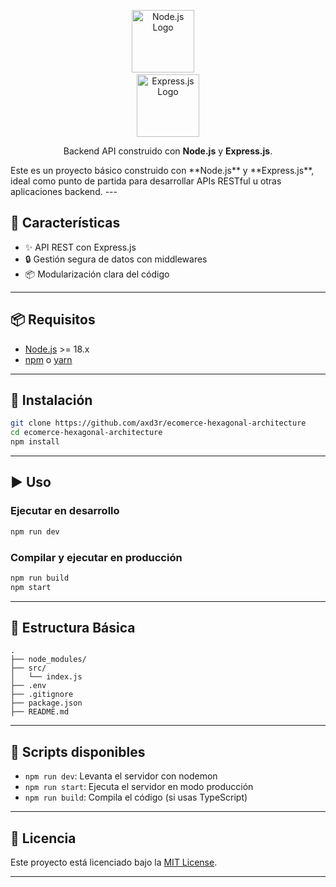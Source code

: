 <p align="center">
  <img src="https://nodejs.org/static/images/logo.svg" alt="Node.js Logo" height="100"/>
  &nbsp;&nbsp;&nbsp;<br>
  <img src="https://www.peanutsquare.com/wp-content/uploads/2024/04/Express.png" alt="Express.js Logo" height="100"/>
</p>

<p align="center">
  Backend API construido con <strong>Node.js</strong> y <strong>Express.js</strong>.
</p>
Este es un proyecto básico construido con **Node.js** y **Express.js**, ideal como punto de partida para desarrollar APIs RESTful u otras aplicaciones backend.
---

## 🚀 Características

- ✨ API REST con Express.js
- 🔒 Gestión segura de datos con middlewares
- 📦 Modularización clara del código





---

## 📦 Requisitos

- [Node.js](https://nodejs.org/) >= 18.x
- [npm](https://www.npmjs.com/) o [yarn](https://yarnpkg.com/)

---

## 🚀 Instalación

```bash
git clone https://github.com/axd3r/ecomerce-hexagonal-architecture
cd ecomerce-hexagonal-architecture
npm install
```

---

## ▶️ Uso

### Ejecutar en desarrollo

```bash
npm run dev
```

### Compilar y ejecutar en producción

```bash
npm run build
npm start
```

---

## 📁 Estructura Básica

```
.
├── node_modules/
├── src/
│   └── index.js
├── .env
├── .gitignore
├── package.json
├── README.md
```

---

## 📌 Scripts disponibles

- `npm run dev`: Levanta el servidor con nodemon
- `npm run start`: Ejecuta el servidor en modo producción
- `npm run build`: Compila el código (si usas TypeScript)

---

## 📄 Licencia

Este proyecto está licenciado bajo la [MIT License](LICENSE).

---

